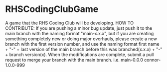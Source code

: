 # RHSCodingClubGame
A game that the RHS Coding Club will be developing.
HOW TO CONTRIBUTE:
If you are pushing a minor bug update, just push it to the main branch with the naming format "main-x.x.x", but if you are creating something completely new or doing major overhauls, please create a new branch with the first version number, and use the naming format first name + "-" + last version of the main branch before this was branched(x.x.x) + "-" + branch version(x). When the modifications are complete, submit a pull request to merge your branch with the main branch.
i.e.
main-0.0.0
connor-1.0.0-999
